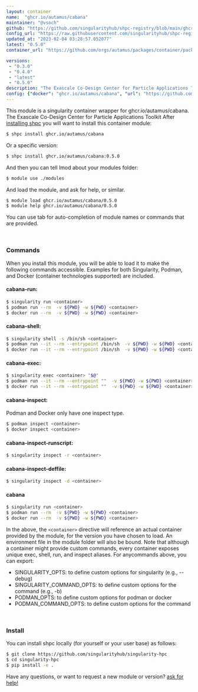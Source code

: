```yaml
---
layout: container
name:  "ghcr.io/autamus/cabana"
maintainer: "@vsoch"
github: "https://github.com/singularityhub/shpc-registry/blob/main/ghcr.io/autamus/cabana/container.yaml"
config_url: "https://raw.githubusercontent.com/singularityhub/shpc-registry/main/ghcr.io/autamus/cabana/container.yaml"
updated_at: "2023-02-04 03:28:57.052077"
latest: "0.5.0"
container_url: "https://github.com/orgs/autamus/packages/container/package/cabana"

versions:
 - "0.3.0"
 - "0.4.0"
 - "latest"
 - "0.5.0"
description: "The Exascale Co-Design Center for Particle Applications Toolkit"
config: {"docker": "ghcr.io/autamus/cabana", "url": "https://github.com/orgs/autamus/packages/container/package/cabana", "maintainer": "@vsoch", "description": "The Exascale Co-Design Center for Particle Applications Toolkit", "latest": {"0.5.0": "sha256:c2e65bc4822e32cfa4d3c8242f2b87a5ff1f7afcaf40eccfba2fb281cccc9bc8"}, "tags": {"0.3.0": "sha256:0869596ab9201f4c5ef1cf91ab99083243a989f21d90547e4b2bfee0df45fab6", "0.4.0": "sha256:dbcdce5fbc0985356fa44028b58609ead795222e2cc5f5887f4e11d57ea4e019", "latest": "sha256:c2e65bc4822e32cfa4d3c8242f2b87a5ff1f7afcaf40eccfba2fb281cccc9bc8", "0.5.0": "sha256:c2e65bc4822e32cfa4d3c8242f2b87a5ff1f7afcaf40eccfba2fb281cccc9bc8"}}
---
```


This module is a singularity container wrapper for ghcr.io/autamus/cabana.
The Exascale Co-Design Center for Particle Applications Toolkit
After [installing shpc](#install) you will want to install this container module:


```bash
$ shpc install ghcr.io/autamus/cabana
```

Or a specific version:

```bash
$ shpc install ghcr.io/autamus/cabana:0.5.0
```

And then you can tell lmod about your modules folder:

```bash
$ module use ./modules
```

And load the module, and ask for help, or similar.

```bash
$ module load ghcr.io/autamus/cabana/0.5.0
$ module help ghcr.io/autamus/cabana/0.5.0
```

You can use tab for auto-completion of module names or commands that are provided.

<br>

### Commands

When you install this module, you will be able to load it to make the following commands accessible.
Examples for both Singularity, Podman, and Docker (container technologies supported) are included.

#### cabana-run:

```bash
$ singularity run <container>
$ podman run --rm  -v ${PWD} -w ${PWD} <container>
$ docker run --rm  -v ${PWD} -w ${PWD} <container>
```

#### cabana-shell:

```bash
$ singularity shell -s /bin/sh <container>
$ podman run --it --rm --entrypoint /bin/sh  -v ${PWD} -w ${PWD} <container>
$ docker run --it --rm --entrypoint /bin/sh  -v ${PWD} -w ${PWD} <container>
```

#### cabana-exec:

```bash
$ singularity exec <container> "$@"
$ podman run --it --rm --entrypoint ""  -v ${PWD} -w ${PWD} <container> "$@"
$ docker run --it --rm --entrypoint ""  -v ${PWD} -w ${PWD} <container> "$@"
```

#### cabana-inspect:

Podman and Docker only have one inspect type.

```bash
$ podman inspect <container>
$ docker inspect <container>
```

#### cabana-inspect-runscript:

```bash
$ singularity inspect -r <container>
```

#### cabana-inspect-deffile:

```bash
$ singularity inspect -d <container>
```



#### cabana

```bash
$ singularity run <container>
$ podman run --rm  -v ${PWD} -w ${PWD} <container>
$ docker run --rm  -v ${PWD} -w ${PWD} <container>
```


In the above, the `<container>` directive will reference an actual container provided
by the module, for the version you have chosen to load. An environment file in the
module folder will also be bound. Note that although a container
might provide custom commands, every container exposes unique exec, shell, run, and
inspect aliases. For anycommands above, you can export:

 - SINGULARITY_OPTS: to define custom options for singularity (e.g., --debug)
 - SINGULARITY_COMMAND_OPTS: to define custom options for the command (e.g., -b)
 - PODMAN_OPTS: to define custom options for podman or docker
 - PODMAN_COMMAND_OPTS: to define custom options for the command

<br>

### Install

You can install shpc locally (for yourself or your user base) as follows:

```bash
$ git clone https://github.com/singularityhub/singularity-hpc
$ cd singularity-hpc
$ pip install -e .
```

Have any questions, or want to request a new module or version? [ask for help!](https://github.com/singularityhub/singularity-hpc/issues)